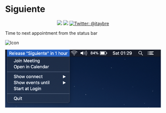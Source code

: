 # Siguiente
<p align="center">
  <img src="https://img.shields.io/badge/language-swift5.1-f48041.svg?style=flat"/>
  <img src="https://img.shields.io/badge/License-MIT-yellow.svg?style=flat"/>
  <a href="https://twitter.com/itaybre">
  	<img src="https://img.shields.io/badge/contact-@itaybre-blue?style=flat" alt="Twitter: @itaybre" />
  </a>
</p>

Time to next appointment from the status bar

![Icon](Screenshots/icon256.png)

![Screenshot](Screenshots/screenshot.png)
